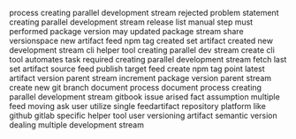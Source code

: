 process creating parallel development stream rejected problem statement creating parallel development stream release list manual step must performed package version may updated package stream share versionspace new artifact feed npm tag created set artifact created new development stream cli helper tool creating parallel dev stream create cli tool automates task required creating parallel development stream fetch last set artifact source feed publish target feed create npm tag point latest artifact version parent stream increment package version parent stream create new git branch document process document process creating parallel development stream gitbook issue arised fact assumption multiple feed moving ask user utilize single feedartifact repository platform like github gitlab specific helper tool user versioning artifact semantic version dealing multiple development stream